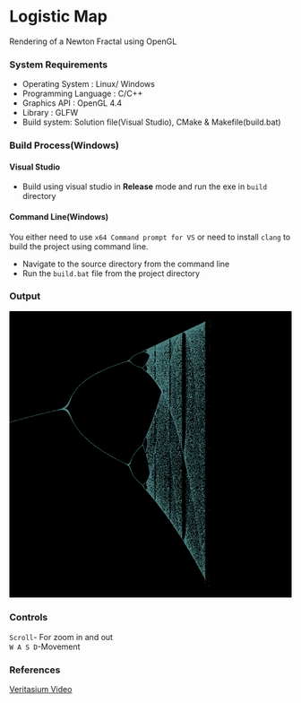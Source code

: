 # Logistic Map
Rendering of a Newton Fractal using OpenGL
### System Requirements
-  Operating System : Linux/ Windows
-  Programming Language : C/C++
-  Graphics API : OpenGL 4.4
-  Library : GLFW
- Build system: Solution file(Visual Studio), CMake & Makefile(build.bat)

### Build Process(Windows)
#### Visual Studio
- Build using visual studio in **Release** mode and run the exe in ```build``` directory

#### Command Line(Windows)
You either need to use ```x64 Command prompt for VS``` or need to install ```clang``` to build the project using command line.
- Navigate to the source directory from the command line 
- Run the ```build.bat``` file from the project directory

### Output
![out](screenshots/fractal.png)  

### Controls
```Scroll```- For zoom in and out  
```W A S D```-Movement

### References
[Veritasium Video](https://youtu.be/ovJcsL7vyrk)
